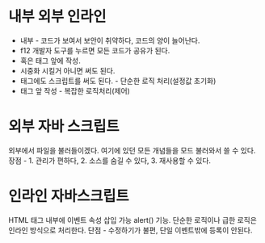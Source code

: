 # 내부 외부 인라인
* 내부 - 코드가 보여서 보안이 취약하다, 코드의 양이 늘어난다.
* f12 개발자 도구를 누르면 모든 코드가 공유가 된다.
* <head> 혹은 </body> 태그 앞에 작성.
* 시중화 시킬거 아니면 써도 된다. 
* <head> 태그에도 스크립트를 써도 된다. - 단순한 로직 처리(설정값 초기화)
* </body> 태그 앞 작성 - 복잡한 로직처리(제어)

# 외부 자바 스크립트
외부에서 파일을 불러들이겠다.
여기에 있던 모든 개념들을 모드 불러와서 쓸 수 있다.
장점 - 1. 관리가 편하다, 2. 소스를 숨길 수 있다, 3. 재사용할 수 있다.

# 인라인 자바스크립트
HTML 태그 내부에 이벤트 속성 삽입 가능
alert() 기능. 
단순한 로직이나 급한 로직은 인라인 방식으로 처리한다.
단점 - 수정하기가 불편, 단일 이벤트밖에 등록이 안된다.
